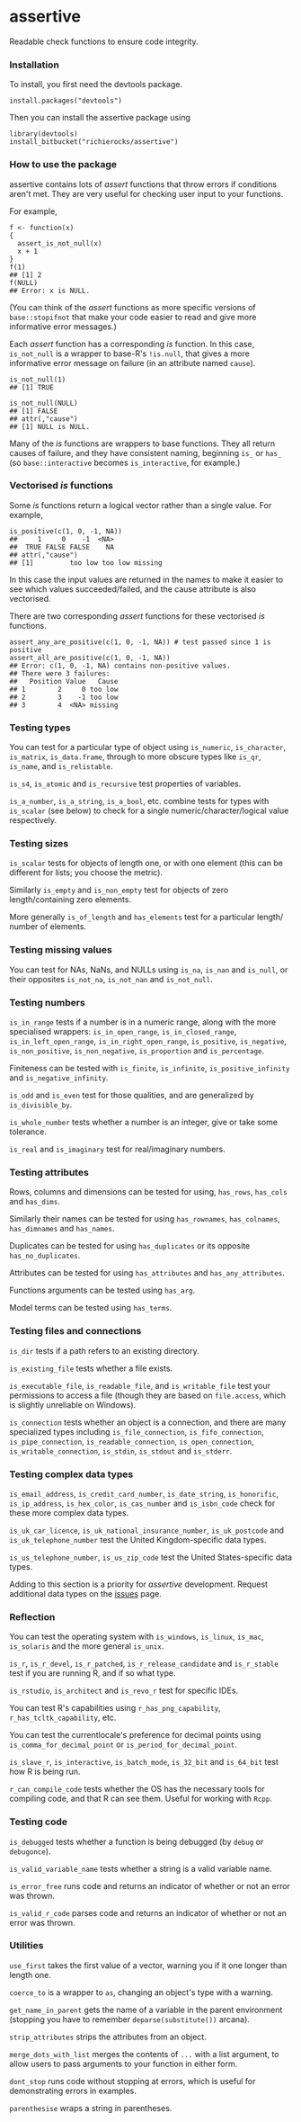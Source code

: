 # assertive

Readable check functions to ensure code integrity.


### Installation

To install, you first need the devtools package.

```{r}
install.packages("devtools")
```

Then you can install the assertive package using

```{r}
library(devtools)
install_bitbucket("richierocks/assertive")
```


### How to use the package

assertive contains lots of *assert* functions that throw errors if conditions 
aren't met.  They are very useful for checking user input to your functions.

For example,

```{r}
f <- function(x)
{
  assert_is_not_null(x)
  x + 1
}
f(1)
## [1] 2
f(NULL)
## Error: x is NULL.
```

(You can think of the *assert* functions as more specific versions of 
`base::stopifnot` that make your code easier to read and give more informative 
error messages.)

Each *assert* function has a corresponding *is* function.  In this case, 
`is_not_null` is a wrapper to base-R's `!is.null`, that gives a more informative 
error message on failure (in an attribute named `cause`).

```{r}
is_not_null(1)
## [1] TRUE

is_not_null(NULL)
## [1] FALSE
## attr(,"cause")
## [1] NULL is NULL.
```

Many of the *is* functions are wrappers to base functions.  They all return 
causes of failure, and they have consistent naming, beginning `is_` or `has_` 
(so `base::interactive` becomes `is_interactive`, for example.)


### Vectorised *is* functions

Some *is* functions return a logical vector rather than a single value.  For 
example,

```{r}
is_positive(c(1, 0, -1, NA))
##     1     0    -1  <NA> 
##  TRUE FALSE FALSE    NA 
## attr(,"cause")
## [1]         too low too low missing
```

In this case the input values are returned in the names to make it easier to see 
which values succeeded/failed, and the cause attribute is also vectorised.

There are two corresponding *assert* functions for these vectorised *is* 
functions.

```{r}
assert_any_are_positive(c(1, 0, -1, NA)) # test passed since 1 is positive
assert_all_are_positive(c(1, 0, -1, NA))
## Error: c(1, 0, -1, NA) contains non-positive values.
## There were 3 failures:
##   Position Value   Cause
## 1        2     0 too low
## 2        3    -1 too low
## 3        4  <NA> missing
```

### Testing types

You can test for a particular type of object using `is_numeric`, `is_character`, 
`is_matrix`, `is_data.frame`, through to more obscure types like `is_qr`, 
`is_name`, and `is_relistable`.

`is_s4`, `is_atomic` and `is_recursive` test properties of variables.

`is_a_number`, `is_a_string`, `is_a_bool`, etc. combine tests for types with 
`is_scalar` (see below) to check for a single numeric/character/logical value 
respectively.


### Testing sizes

`is_scalar` tests for objects of length one, or with one element (this can be 
different for lists; you choose the metric).

Similarly `is_empty` and `is_non_empty` test for objects of zero 
length/containing zero elements.

More generally `is_of_length` and `has_elements` test for a particular length/
number of elements.


### Testing missing values

You can test for NAs, NaNs, and NULLs using `is_na`, `is_nan` and `is_null`, or 
their opposites `is_not_na`, `is_not_nan` and `is_not_null`.


### Testing numbers

`is_in_range` tests if a number is in a numeric range, along with the more 
specialised wrappers: `is_in_open_range`, `is_in_closed_range`, 
`is_in_left_open_range`, `is_in_right_open_range`, `is_positive`, `is_negative`, 
`is_non_positive`, `is_non_negative`, `is_proportion` and `is_percentage`.

Finiteness can be tested with `is_finite`, `is_infinite`, `is_positive_infinity` 
and `is_negative_infinity`.

`is_odd` and `is_even` test for those qualities, and are generalized by 
`is_divisible_by`.

`is_whole_number` tests whether a number is an integer, give or take some 
tolerance.

`is_real` and `is_imaginary` test for real/imaginary numbers.


### Testing attributes

Rows, columns and dimensions can be tested for using, `has_rows`, `has_cols` and 
`has_dims`.

Similarly their names can be tested for using `has_rownames`, `has_colnames`, 
`has_dimnames` and `has_names`.

Duplicates can be tested for using `has_duplicates` or its opposite `has_no_duplicates`.

Attributes can be tested for using `has_attributes` and `has_any_attributes`.

Functions arguments can be tested using `has_arg`.

Model terms can be tested using `has_terms`.


### Testing files and connections

`is_dir` tests if a path refers to an existing directory.

`is_existing_file` tests whether a file exists.

`is_executable_file`, `is_readable_file`, and `is_writable_file` test your 
permissions to access a file (though they are based on `file.access`, which is 
slightly unreliable on Windows).

`is_connection` tests whether an object is a connection, and there are many 
specialized types including `is_file_connection`, `is_fifo_connection`, 
`is_pipe_connection`, `is_readable_connection`, `is_open_connection`, 
`is_writable_connection`, `is_stdin`, `is_stdout` and `is_stderr`.


### Testing complex data types

`is_email_address`, `is_credit_card_number`, `is_date_string`, `is_honorific`, 
`is_ip_address`, `is_hex_color`, `is_cas_number` and `is_isbn_code` check for 
these more complex data types. 

`is_uk_car_licence`, `is_uk_national_insurance_number`, `is_uk_postcode` and 
`is_uk_telephone_number` test the United Kingdom-specific data types.

`is_us_telephone_number`, `is_us_zip_code` test the United States-specific data 
types.

Adding to this section is a priority for *assertive* development.  Request 
additional data types on the 
[issues](https://bitbucket.org/richierocks/assertive/issues?status=new&status=open) 
page.


### Reflection

You can test the operating system with `is_windows`, `is_linux`, `is_mac`, 
`is_solaris` and the more general `is_unix`.

`is_r`, `is_r_devel`, `is_r_patched`, `is_r_release_candidate` and `is_r_stable`
test if you are running R, and if so what type.

`is_rstudio`, `is_architect` and `is_revo_r` test for specific IDEs.

You can test R's capabilities using `r_has_png_capability`, 
`r_has_tcltk_capability`, etc.

You can test the currentlocale's preference for decimal points using 
`is_comma_for_decimal_point` or `is_period_for_decimal_point`.

`is_slave_r`, `is_interactive`, `is_batch_mode`, `is_32_bit` and `is_64_bit` 
test how R is being run.

`r_can_compile_code` tests whether the OS has the necessary tools for compiling
code, and that R can see them.  Useful for working with `Rcpp`.


### Testing code

`is_debugged` tests whether a function is being debugged (by `debug` or 
`debugonce`).

`is_valid_variable_name` tests whether a string is a valid variable name.

`is_error_free` runs code and returns an indicator of whether or not an error 
was thrown.

`is_valid_r_code` parses code and returns an indicator of whether or not an 
error was thrown.


### Utilities

`use_first` takes the first value of a vector, warning you if it one longer than 
length one.

`coerce_to` is a wrapper to `as`, changing an object's type with a warning.

`get_name_in_parent` gets the name of a variable in the parent environment 
(stopping you have to remember `deparse(substitute())` arcana).

`strip_attributes` strips the attributes from an object.

`merge_dots_with_list` merges the contents of `...` with a list argument, to 
allow users to pass arguments to your function in either form.

`dont_stop` runs code without stopping at errors, which is useful for 
demonstrating errors in examples.

`parenthesise` wraps a string in parentheses.
